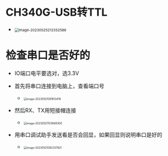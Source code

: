 # CH340G-USB转TTL

* <img src="https://cvp.oss-cn-shanghai.aliyuncs.com/picgo/202305252125484.png" alt="image-20230525212352586" style="zoom: 67%;" />



# 检查串口是否好的

* IO端口电平要选对，选3.3V

* 首先将串口连接到电脑上，查看端口号
  * <img src="https://cvp.oss-cn-shanghai.aliyuncs.com/picgo/202305210916525.png" alt="image-20230521091613419" style="zoom:50%;" />
* 然后RX、TX用短接帽连接
  * <img src="https://cvp.oss-cn-shanghai.aliyuncs.com/picgo/202305211038433.png" alt="image-20230521103848300" style="zoom:50%;" />
* 用串口调试助手发送看是否会回显，如果回显则说明串口是好的
  * <img src="https://cvp.oss-cn-shanghai.aliyuncs.com/picgo/202305210923782.png" alt="image-20230521092337621" style="zoom:50%;" />



